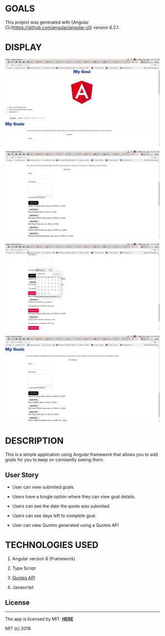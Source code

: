 # GOALS

This project was generated with [Angular CLI(https://github.com/angular/angular-cli) version 6.2.1.

# DISPLAY

![](spec.md/goal.png)

![](spec.md/goal2.png)

![](spec.md/goal4.png)

![](spec.md/goal3.png)

# DESCRIPTION

This is a simple application using Angular framework that allows you to add goals for you to keep on constantly seeing them.

## User Story

- User can view submited goals.

- Users have a toogle option where they can view goal details.

- Users can see the date the quote was submited.

- Users can see days left to complete goal.

- User can view Quotes generated using a Quotes API

# TECHNOLOGIES USED

1. Angular version 6 (Framework)

2. Type Script

3. [Quotes API](https://talaikis.com/random_quotes_api/)

4. Javascript

## License
---

The app is licensed by MIT. [**HERE**](LICENSE)

MIT (c) 2018
